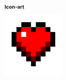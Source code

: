 ### Icon-art


![love](https://raw.githubusercontent.com/genboy/icon-art/master/heart_pixelart.png)

